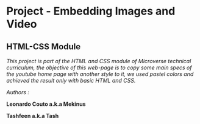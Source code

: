 # Project - Embedding Images and Video

## HTML-CSS Module

*This project is part of the HTML and CSS module of Microverse technical curriculum, the objective of this web-page is to
copy some main specs of the youtube home page with another style to it, we used pastel colors and achieved the result only with basic
HTML and CSS.*

_Authors :_

**Leonardo Couto a.k.a Mekinus**

**Tashfeen a.k.a Tash**


